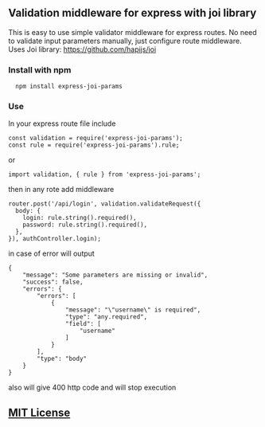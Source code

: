 ## Validation middleware for express with joi library
This is easy to use simple validator middleware for express routes.
No need to validate input parameters manually, just configure route middleware.
Uses Joi library:
https://github.com/hapijs/joi

### Install with npm
```
  npm install express-joi-params
```

### Use

In your express route file include

```
const validation = require('express-joi-params');
const rule = require('express-joi-params').rule;
```
or
```
import validation, { rule } from 'express-joi-params';
```

then in any rote add middleware

```
router.post('/api/login', validation.validateRequest({
  body: {
    login: rule.string().required(),
    password: rule.string().required(),
  },
}), authController.login);
```

in case of error will output
```
{
    "message": "Some parameters are missing or invalid",
    "success": false,
    "errors": {
        "errors": [
            {
                "message": "\"username\" is required",
                "type": "any.required",
                "field": [
                    "username"
                ]
            }
        ],
        "type": "body"
    }
}
```
also will give 400 http code and will stop execution


## [MIT License](https://github.com/georgearrowwood/resize-to-s3/blob/master/LICENSE)